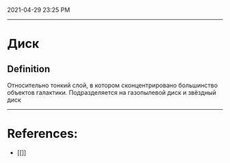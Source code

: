 
2021-04-29 23:25 PM
***

# Диск
## Definition 
Относительно тонкий слой, в котором сконцентрировано большинство объектов галактики. Подразделяется на газопылевой диск и звёздный диск
***

# References:
- [[]]